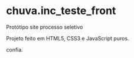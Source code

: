 # chuva.inc_teste_front
Protótipo site processo seletivo

Projeto feito em HTML5, CSS3 e JavaScript puros.

confia.